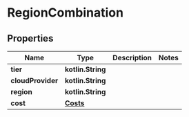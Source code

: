 
# RegionCombination

## Properties
Name | Type | Description | Notes
------------ | ------------- | ------------- | -------------
**tier** | **kotlin.String** |  | 
**cloudProvider** | **kotlin.String** |  | 
**region** | **kotlin.String** |  | 
**cost** | [**Costs**](Costs.md) |  | 



